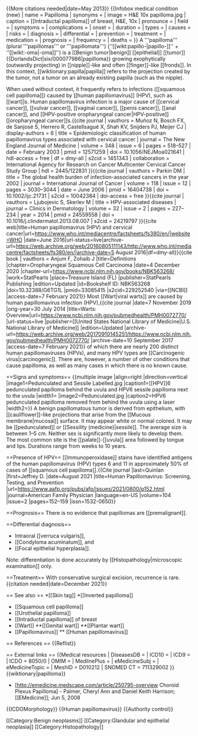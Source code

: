 {{More citations needed|date=May 2013}}
{{Infobox medical condition (new)
| name            = Papilloma
| synonyms        = 
| image           = H&E 10x papilloma.jpg
| caption         = [[Intraductal papilloma]] of breast, H&E, 10x
| pronounce       = 
| field           = 
| symptoms        = 
| complications   = 
| onset           = 
| duration        = 
| types           = 
| causes          = 
| risks           = 
| diagnosis       = 
| differential    = 
| prevention      = 
| treatment       = 
| medication      = 
| prognosis       = 
| frequency       = 
| deaths          = 
}}
A '''papilloma''' (plural '''papillomas''' or '''papillomata''') (''[[wikt:papillo-|papillo-]]'' + ''[[wikt:-oma|-oma]]'') is a [[Benign tumor|benign]] [[epithelial]] [[tumor]]<ref>{{DorlandsDict|six/000077986|papilloma}}</ref> growing exophytically (outwardly projecting) in [[nipple]]-like and often [[finger]]-like [[fronds]]. In this context, [[wiktionary:papilla|papilla]] refers to the projection created by the tumor, not a tumor on an already existing papilla (such as the nipple).

When used without context, it frequently refers to infections ([[squamous cell papilloma]]) caused by [[human papillomavirus]] (HPV), such as [[wart]]s. Human papillomavirus infection is a major cause of [[cervical cancer]], [[vulvar cancer]], [[vaginal cancer]], [[penis cancer]], [[anal cancer]], and [[HPV-positive oropharyngeal cancer|HPV-positive]] [[oropharyngeal cancer]]s.<ref name="NEJM2003">{{cite journal | vauthors = Muñoz N, Bosch FX, de Sanjosé S, Herrero R, Castellsagué X, Shah KV, Snijders PJ, Meijer CJ | display-authors = 6 | title = Epidemiologic classification of human papillomavirus types associated with cervical cancer | journal = The New England Journal of Medicine | volume = 348 | issue = 6 | pages = 518–527 | date = February 2003 | pmid = 12571259 | doi = 10.1056/NEJMoa021641 | hdl-access = free | df = dmy-all | s2cid = 1451343 | collaboration = International Agency for Research on Cancer Multicenter Cervical Cancer Study Group | hdl = 2445/122831 }}</ref><ref name="Parkin 2006">{{cite journal | vauthors = Parkin DM | title = The global health burden of infection-associated cancers in the year 2002 | journal = International Journal of Cancer | volume = 118 | issue = 12 | pages = 3030–3044 | date = June 2006 | pmid = 16404738 | doi = 10.1002/ijc.21731 | s2cid = 10042384 | doi-access = free }}</ref><ref name=Lj2014>{{cite journal | vauthors = Ljubojevic S, Skerlev M | title = HPV-associated diseases | journal = Clinics in Dermatology | volume = 32 | issue = 2 | pages = 227–234 | year = 2014 | pmid = 24559558 | doi = 10.1016/j.clindermatol.2013.08.007 | s2cid = 24219797 }}</ref><ref name=WHO2016>{{cite web|title=Human papillomavirus (HPV) and cervical cancer|url=https://www.who.int/mediacentre/factsheets/fs380/en/|website=WHO |date=June 2016|url-status=live|archive-url=https://web.archive.org/web/20160805111143/http://www.who.int/mediacentre/factsheets/fs380/en/|archive-date=5 August 2016|df=dmy-all}}</ref><ref name="StatPearls 2020">{{cite book | vauthors = Anjum F, Zohaib J |title=Definitions |chapter=Oropharyngeal Squamous Cell Carcinoma |date=4 December 2020 |chapter-url=https://www.ncbi.nlm.nih.gov/books/NBK563268/ |work=StatPearls |place=Treasure Island (FL) |publisher=StatPearls Publishing |edition=Updated |id=Bookshelf ID: NBK563268 |doi=10.32388/G6TG1L |pmid=33085415 |s2cid=229252540 |via=[[NCBI]] |access-date=7 February 2021}}</ref> Most [[Wart|viral warts]] are caused by human papillomavirus infection (HPV),<ref name="IQ2014">{{cite journal |date=7 November 2019 |orig-year=30 July 2014 |title=Warts: Overview|url=https://www.ncbi.nlm.nih.gov/pubmedhealth/PMH0072770/ |url-status=live |publisher=[[United States National Library of Medicine|U.S. National Library of Medicine]] |edition=Updated |archive-url=https://web.archive.org/web/20170910145251/https://www.ncbi.nlm.nih.gov/pubmedhealth/PMH0072770/ |archive-date=10 September 2017 |access-date=7 February 2021}}</ref> of which there are nearly 200 distinct human papillomaviruses (HPVs),<ref name=Lj2014/> and many HPV types are [[Carcinogenic virus|carcinogenic]].<ref name="NEJM2003"/><ref name="Parkin 2006"/> There are, however, a number of other conditions that cause papilloma, as well as many cases in which there is no known cause.

==Signs and symptoms==
{{multiple image |align=right |direction=vertical
 |image1=Pedunculated and Sessile Labelled.jpg |caption1=[[HPV]]6 pedunculated papilloma behind the uvula and HPV6 sessile papilloma next to the uvula |width1=
 |image2=Pedunculated.jpg |caption2=HPV6 pedunculated papilloma removed from behind the uvula using a laser |width2=}}
A benign papillomatous tumor is derived from epithelium, with [[cauliflower]]-like projections that arise from the [[Mucous membrane|mucosal]] surface.
It may appear white or normal colored. It may be [[pedunculated]] or [[Sessility (medicine)|sessile]]. The average size is between 1–5&nbsp;cm. Neither sex is significantly more likely to develop them. The most common site is the [[palate]]-[[uvula]] area followed by tongue and lips. Durations range from weeks to 10 years.

==Presence of HPV==
[[Immunoperoxidase]] stains have identified antigens of the human papillomavirus (HPV) types 6 and 11 in approximately 50% of cases of [[squamous cell papilloma]].<ref>{{Cite journal |last=Quinlan |first=Jeffrey D. |date=August 2021 |title=Human Papillomavirus: Screening, Testing, and Prevention |url=https://www.aafp.org/pubs/afp/issues/2021/0800/p152.html |journal=American Family Physician |language=en-US |volume=104 |issue=2 |pages=152–159 |issn=1532-0650}}</ref>

==Prognosis==
There is no evidence that papillomas are [[premalignant]].

==Differential diagnosis==
* Intraoral [[verruca vulgaris]], 
* [[Condyloma acuminatum]], and 
* [[Focal epithelial hyperplasia]].

Note: differentiation is done accurately by [[Histopathology|microscopic examination]] only.

==Treatment==
With conservative surgical excision, recurrence is rare.{{citation needed|date=December 2021}}

== See also ==
*[[Skin tag]]
*[[Inverted papilloma]]
* [[Squamous cell papilloma]]
* [[Urothelial papilloma]]
* [[Intraductal papilloma]] of breast
* [[Wart]]
**[[Genital wart]]
**[[Plantar wart]]
* [[Papillomavirus]]
** [[Human papillomavirus]]

== References ==
{{Reflist}}

== External links ==
{{Medical resources
| DiseasesDB      = 
| ICD10           = 
| ICD9            = 
| ICDO            = 8050/0
| OMIM            = 
| MedlinePlus     = 
| eMedicineSubj   = 
| eMedicineTopic  = 
| MeshID          = D010212
| SNOMED CT       = 711329002
}}
{{wiktionary|papilloma}}
* [http://emedicine.medscape.com/article/250795-overview Choroid Plexus Papilloma] - Palmer, Cheryl Ann and Daniel Keith Harrison; [[EMedicine]]; Jun 5, 2008

{{ICDOMorphology}}
{{Human papillomavirus}}
{{Authority control}}

[[Category:Benign neoplasms]]
[[Category:Glandular and epithelial neoplasia]]
[[Category:Histopathology]]